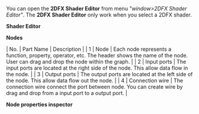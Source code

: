 You can open the **2DFX Shader Editor** from menu _"window>2DFX Shader Editor"_. The ******2DFX Shader Editor****** only work when you select a 2DFX shader.

**Shader Editor**

**Nodes**

| No.	| Part Name	| Description |
| 1	| Node	| Each node represents a function, property, operator, etc. The header shows the name of the node. User can drag and drop the node within the graph. |
| 2	| Input ports	| The input ports are located at the right side of the node. This allow data flow in the node. |
| 3	| Output ports 	| The output ports are located at the left side of the node. This allow data flow out the node. |
| 4	| Connection wire	| The connection wire connect the port between node. You can create wire by drag and drop from a input port to a output port. |


**Node properties inspector**
